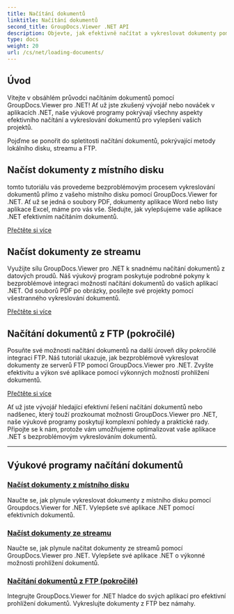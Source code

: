 ```yaml
---
title: Načítání dokumentů
linktitle: Načítání dokumentů
second_title: GroupDocs.Viewer .NET API
description: Objevte, jak efektivně načítat a vykreslovat dokumenty pomocí GroupDocs.Viewer .NET. Prozkoumejte výukové programy načítání místních disků, streamů a FTP pro vylepšené aplikace .NET.
type: docs
weight: 20
url: /cs/net/loading-documents/
---
```

## Úvod

Vítejte v obsáhlém průvodci načítáním dokumentů pomocí GroupDocs.Viewer pro .NET! Ať už jste zkušený vývojář nebo nováček v aplikacích .NET, naše výukové programy pokrývají všechny aspekty efektivního načítání a vykreslování dokumentů pro vylepšení vašich projektů.

Pojďme se ponořit do spletitosti načítání dokumentů, pokrývající metody lokálního disku, streamu a FTP.

## Načíst dokumenty z místního disku

tomto tutoriálu vás provedeme bezproblémovým procesem vykreslování dokumentů přímo z vašeho místního disku pomocí GroupDocs.Viewer for .NET. Ať už se jedná o soubory PDF, dokumenty aplikace Word nebo listy aplikace Excel, máme pro vás vše. Sledujte, jak vylepšujeme vaše aplikace .NET efektivním načítáním dokumentů.

[Přečtěte si více](./loading-document-local-disk/)

## Načíst dokumenty ze streamu

Využijte sílu GroupDocs.Viewer pro .NET k snadnému načítání dokumentů z datových proudů. Náš výukový program poskytuje podrobné pokyny k bezproblémové integraci možností načítání dokumentů do vašich aplikací .NET. Od souborů PDF po obrázky, posílejte své projekty pomocí všestranného vykreslování dokumentů.

[Přečtěte si více](./loading-document-stream/)

## Načítání dokumentů z FTP (pokročilé)

Posuňte své možnosti načítání dokumentů na další úroveň díky pokročilé integraci FTP. Náš tutoriál ukazuje, jak bezproblémově vykreslovat dokumenty ze serverů FTP pomocí GroupDocs.Viewer pro .NET. Zvyšte efektivitu a výkon své aplikace pomocí výkonných možností prohlížení dokumentů.

[Přečtěte si více](./loading-document-ftp/)

Ať už jste vývojář hledající efektivní řešení načítání dokumentů nebo nadšenec, který touží prozkoumat možnosti GroupDocs.Viewer pro .NET, naše výukové programy poskytují komplexní pohledy a praktické rady. Připojte se k nám, protože vám umožňujeme optimalizovat vaše aplikace .NET s bezproblémovým vykreslováním dokumentů.

---
## Výukové programy načítání dokumentů
### [Načíst dokumenty z místního disku](./loading-document-local-disk/)
Naučte se, jak plynule vykreslovat dokumenty z místního disku pomocí Groupdocs.Viewer for .NET. Vylepšete své aplikace .NET pomocí efektivních dokumentů.
### [Načíst dokumenty ze streamu](./loading-document-stream/)
Naučte se, jak plynule načítat dokumenty ze streamů pomocí GroupDocs.Viewer pro .NET. Vylepšete své aplikace .NET o výkonné možnosti prohlížení dokumentů.
### [Načítání dokumentů z FTP (pokročilé)](./loading-document-ftp/)
Integrujte GroupDocs.Viewer for .NET hladce do svých aplikací pro efektivní prohlížení dokumentů. Vykreslujte dokumenty z FTP bez námahy.